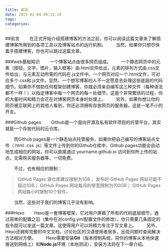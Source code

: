 ```yaml
---
title: 前言
date: 2023-02-04 00:31:14
tags:
categories:
---
```

##前言
&emsp;&emsp;在正式开始介绍搭建博客的方法之前，你可以阅读这篇文章来了解搭建博客所用到的各项工具以及博客站点的运行机制。
&emsp;&emsp;当然，如果你只想尽快着手搭建博客，你也可以跳过这篇文章。
<!-- more -->

###web基础知识
&emsp;&emsp;一个博客站点由很多网页组成。
&emsp;&emsp;一个静态网页中的元素（按钮，文字，图片，输入框等）由.html文件给出，元素的排列方式由.css文件给出，与元素互动所需的代码在.js文件中。一个网页对应一个.html文件，可对应多个.css和.js文件。显然，一个想写博客的人不一定愿意去处理这些底层的代码细节。如果你不借助任何框架创建博客，你就必须亲自编写这三种文件（每种语法都不一样！）以指定博客中每一个网页的每一处细节，这是个非常繁琐的过程，你的大量时间和精力会花在对博客网页本身的处理上。
&emsp;&emsp;另外，如果你想让你的网页被互联网上的其他人看到，你还必须拥有存放网页的服务器，这是一笔不小的开支。

###Github pages
&emsp;&emsp;Github是一个面向开源及私有软件项目的托管平台，其实就是一个存放代码的云仓库。

&emsp;&emsp;而Github pages是一个静态站点托管服务，如果你把自己编写的博客站点文件（.html .css .js）等文件上传到你的Github仓库中，Github pages功能会自动地生成相应的网站，你可以直接通过 yourname.github.io 访问到你所上传的站点，无需购买服务器等，一切免费。

&emsp;&emsp;不过，也有相应的限制：

>GitHub Pages 源仓库建议限制为1GB；
>发布的 GitHub Pages 网站可能不超过1GB；
>GitHub Pages 网站每月的带宽限制为100GB；
>GitHub Pages 网站每小时限制10个软件。

&emsp;&emsp;当然，这些对于我们的博客几乎没有影响。

###Hexo
&emsp;&emsp;Hexo是一套博客框架，它对用户屏蔽了所有的代码底层细节，通过简单的配置之后（集中在对config.yml配置文件的修改），你只需要几条固定的指令就可以发送一篇文章。这使得用户可以将精力专注于写文章上。
&emsp;&emsp;另外，Hexo还拥有完整的中文文档，讨论社区的汉语使用者居多，出现问题时查阅解决方法相对方便。
&emsp;&emsp;Hexo需要安装**Git**（版本控制系统，将你的博客从本地快速推送到网络上）和**Node.js**环境（本地测试），安装方法将在下一章介绍。

